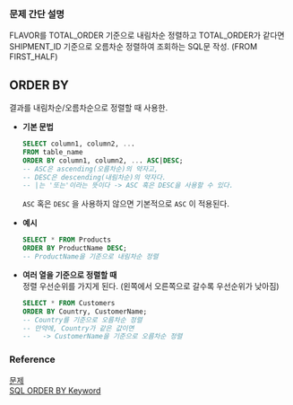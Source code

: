 ### 문제 간단 설명
FLAVOR를 TOTAL_ORDER 기준으로 내림차순 정렬하고 TOTAL_ORDER가 같다면 SHIPMENT_ID 기준으로 오름차순 정렬하여 조회하는 SQL문 작성. (FROM FIRST_HALF)

## **ORDER BY**
결과를 내림차순/오름차순으로 정렬할 때 사용한.<br>
- **기본 문법**<br>
    ```sql
    SELECT column1, column2, ...
    FROM table_name
    ORDER BY column1, column2, ... ASC|DESC;
    -- ASC은 ascending(오름차순)의 약자고,
    -- DESC은 descending(내림차순)의 약자다.
    -- |는 '또는'이라는 뜻이다 -> ASC 혹은 DESC을 사용할 수 있다.
    ```
    
    `ASC` 혹은 `DESC` 을 사용하지 않으면 기본적으로 `ASC` 이 적용된다.

- **예시**<br>
    ```sql
    SELECT * FROM Products
    ORDER BY ProductName DESC;
    -- ProductName을 기준으로 내림차순 정렬
    ```

- **여러 열을 기준으로 정렬할 때**<br>
    정렬 우선순위를 가지게 된다. (왼쪽에서 오른쪽으로 갈수록 우선순위가 낮아짐)<br>
    ```sql
    SELECT * FROM Customers
    ORDER BY Country, CustomerName;
    -- Country를 기준으로 오름차순 정렬
    -- 만약에, Country가 같은 값이면
    --   -> CustomerName을 기준으로 오름차순 정렬
    ```

### Reference
[문제](https://school.programmers.co.kr/learn/courses/30/lessons/133024)<br>
[SQL ORDER BY Keyword](https://www.w3schools.com/sql/sql_orderby.asp)<br>
